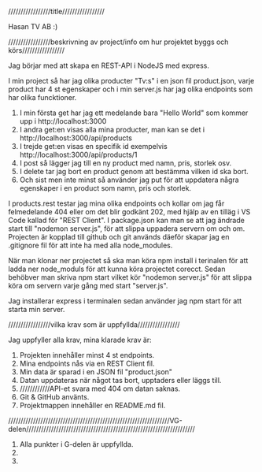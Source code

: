 /////////////////title/////////////////

Hasan TV AB :)

/////////////////beskrivning av project/info om hur projektet byggs och körs/////////////////

Jag börjar med att skapa en REST-API i NodeJS med express.

I min project så har jag olika producter "Tv:s" i en json fil product.json, varje product har 4 st egenskaper och i min server.js har jag olika endpoints som har olika funcktioner. 

1. I min första get har jag ett medelande bara "Hello World" som kommer upp i http://localhost:3000
2. I andra get:en visas alla mina producter, man kan se det i http://localhost:3000/api/products
3. I trejde get:en visas en specifik id exempelvis http://localhost:3000/api/products/1
4. I post så lägger jag till en ny product med namn, pris, storlek osv.
5. I delete tar jag bort en product genom att bestämma vilken id ska bort.
6. Och sist men inte minst så använder jag put för att uppdatera några egenskaper i en product som namn, pris och storlek.

I products.rest testar jag mina olika endpoints och kollar om jag får felmedelande 404 eller om det blir godkänt 202, med hjälp av en tilläg i VS Code kallad för "REST Client". I package.json kan man se att jag ändrade start till "nodemon server.js", för att slippa uppadera servern om och om. Projecten är kopplad till github och git används däeför skapar jag en .gitignore fil för att inte ha med alla node_modules.






När man klonar ner projectet så ska man köra npm install i terinalen för att ladda ner node_moduls för att kunna köra projectet corecct. Sedan behöbver man skriva npm start vilket kör "nodemon server.js" för att slippa köra om servern varje gång med start "server.js".





Jag installerar express i terminalen sedan använder jag npm start för att starta min server.






/////////////////vilka krav som är uppfyllda/////////////////

Jag uppfyller alla krav, mina klarade krav är:

1. Projekten innehåller minst 4 st endpoints.
2. Mina endpoints nås via en REST Client fil.
3. Min data är sparad i en JSON fil "product.json"
4. Datan uppdateras när något tas bort, upptaders eller läggs till.
5. ////////////API-et svara med 404 om datan saknas.
6. Git & GitHub använts.
7. Projektmappen innehåller en README.md fil.


/////////////////////////////////////////////////////////////////VG-delen////////////////////////////////////////////////////////////////////
1. Alla punkter i G-delen är uppfyllda.
2. 
3. 